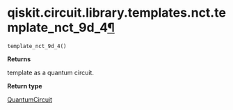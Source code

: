 # qiskit.circuit.library.templates.nct.template\_nct\_9d\_4[¶](#qiskit-circuit-library-templates-nct-template-nct-9d-4 "Permalink to this headline")

<span id="undefined" />

`template_nct_9d_4()`

**Returns**

template as a quantum circuit.

**Return type**

[QuantumCircuit](qiskit.circuit.QuantumCircuit#qiskit.circuit.QuantumCircuit "qiskit.circuit.QuantumCircuit")
